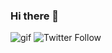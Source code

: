 ### Hi there 👋
![gif](https://media.giphy.com/media/KphAp8ue9cjPnknCWB/giphy.gif)
![Twitter Follow](https://img.shields.io/twitter/follow/errDeCapa8) 
<!--
**Vvan31/Vvan31** is a ✨ _special_ ✨ repository because its `README.md` (this file) appears on your GitHub profile.

Here are some ideas to get you started:

- 🔭 I’m currently working on ...
- 🌱 I’m currently learning ...
- 👯 I’m looking to collaborate on ...
- 🤔 I’m looking for help with ...
- 💬 Ask me about ...
- 📫 How to reach me: ...
- 😄 Pronouns: ...
- ⚡ Fun fact: ...
-->
